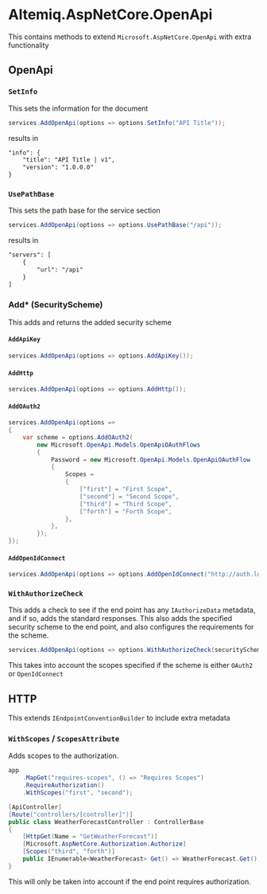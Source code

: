 # Altemiq.AspNetCore.OpenApi

This contains methods to extend `Microsoft.AspNetCore.OpenApi` with extra functionality

## OpenApi

### `SetInfo`

This sets the information for the document

````csharp
services.AddOpenApi(options => options.SetInfo("API Title"));
````

results in 

```xml
"info": {
    "title": "API Title | v1",
    "version": "1.0.0.0"
}
```

### `UsePathBase`

This sets the path base for the service section

````csharp
services.AddOpenApi(options => options.UsePathBase("/api"));
````

results in 

```xml
"servers": [
    {
        "url": "/api"
    }
]
```

### Add* (SecurityScheme)

This adds and returns the added security scheme

#### `AddApiKey`

```csharp
services.AddOpenApi(options => options.AddApiKey());
```

#### `AddHttp`

```csharp
services.AddOpenApi(options => options.AddHttp());
```

#### `AddOAuth2`

```csharp
services.AddOpenApi(options => 
{
    var scheme = options.AddOAuth2(
        new Microsoft.OpenApi.Models.OpenApiOAuthFlows
        {
            Password = new Microsoft.OpenApi.Models.OpenApiOAuthFlow
            {
                Scopes =
                {
                    ["first"] = "First Scope",
                    ["second"] = "Second Scope",
                    ["third"] = "Third Scope",
                    ["forth"] = "Forth Scope",
                },
            },
        });
});
```

#### `AddOpenIdConnect`

```csharp
services.AddOpenApi(options => options.AddOpenIdConnect("http://auth.local.dev/.well-known/openid-configuration"));
```

### `WithAuthorizeCheck`

This adds a check to see if the end point has any `IAuthorizeData` metadata, and if so, adds the standard responses. This also adds the specified security scheme to the end point, and also configures the requirements for the scheme.

```csharp
services.AddOpenApi(options => options.WithAuthorizeCheck(securityScheme));
```

This takes into account the scopes specified if the scheme is either `OAuth2` or `OpenIdConnect`

## HTTP

This extends `IEndpointConventionBuilder` to include extra metadata

### `WithScopes` / `ScopesAttribute`

Adds scopes to the authorization.

```csharp
app
    .MapGet("requires-scopes", () => "Requires Scopes")
    .RequireAuthorization()
    .WithScopes("first", "second");
```

```csharp
[ApiController]
[Route("controllers/[controller]")]
public class WeatherForecastController : ControllerBase
{
    [HttpGet(Name = "GetWeatherForecast")]
    [Microsoft.AspNetCore.Authorization.Authorize]
    [Scopes("third", "forth")]
    public IEnumerable<WeatherForecast> Get() => WeatherForecast.Get();
}
```

This will only be taken into account if the end point requires authorization.
